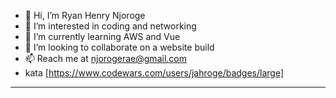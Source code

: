 - 👋 Hi, I’m Ryan Henry Njoroge 
- 👀 I’m interested in coding and networking
- 🌱 I’m currently learning AWS and Vue
- 💞️ I’m looking to collaborate on a website build
- 📫 Reach me at njorogerae@gmail.com
- kata [https://www.codewars.com/users/jahroge/badges/large]
***

<!---
Ryan Henry Njoroge  is a ✨ special ✨ repository because its `README.md` (this file) appears on your GitHub profile.
You can click the Preview link to take a look at your changes.
--->

